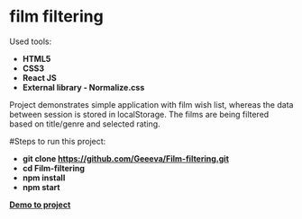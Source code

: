 
# film filtering
Used tools:

- **HTML5**
- **CSS3**
- **React JS**
- **External library - Normalize.css** 

Project demonstrates simple application with film wish list, whereas the data between session is stored in localStorage.
The films are being filtered based on title/genre and selected rating.

#Steps to run this project:

- **git clone https://github.com/Geeeva/Film-filtering.git**
- **cd Film-filtering**
- **npm install**
- **npm start**

**[Demo to project](https://geeeva.github.io/Film-filtering/)**

